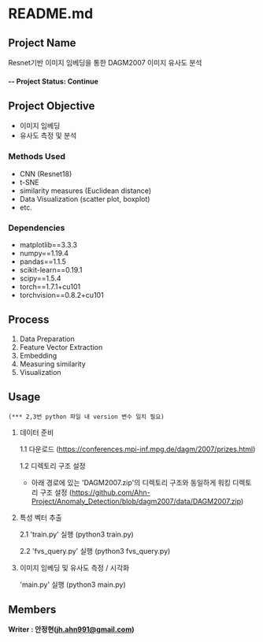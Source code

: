 # README.md

## Project Name
Resnet기반 이미지 임베딩을 통한 DAGM2007 이미지 유사도 분석


#### -- Project Status: Continue

## Project Objective
* 이미지 임베딩
* 유사도 측정 및 분석

### Methods Used
* CNN (Resnet18)
* t-SNE
* similarity measures (Euclidean distance)
* Data Visualization (scatter plot, boxplot)
* etc. 

### Dependencies
* matplotlib==3.3.3
* numpy==1.19.4
* pandas==1.1.5
* scikit-learn==0.19.1
* scipy==1.5.4
* torch==1.7.1+cu101
* torchvision==0.8.2+cu101


## Process
1. Data Preparation
2. Feature Vector Extraction
3. Embedding 
4. Measuring similarity
5. Visualization 

## Usage

    (*** 2,3번 python 파일 내 version 변수 일치 필요)
    
1. 데이터 준비

    1.1 다운로드 (https://conferences.mpi-inf.mpg.de/dagm/2007/prizes.html)
  
    1.2 디렉토리 구조 설정 
      - 아래 경로에 있는 'DAGM2007.zip'의 디렉토리 구조와 동일하게 워킹 디렉토리 구조 설정
        (https://github.com/Ahn-Project/Anomaly_Detection/blob/dagm2007/data/DAGM2007.zip)

2. 특성 벡터 추출

    2.1 'train.py' 실행
        (python3 train.py)
     
    2.2 'fvs_query.py' 실행 
        (python3 fvs_query.py)
    

3. 이미지 임베딩 및 유사도 측정 / 시각화
      
      'main.py' 실행    (python3 main.py)




## Members

**Writer : 안정현(jh.ahn991@gmail.com)**



